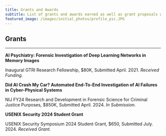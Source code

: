 ```yaml
---
title: Grants and Awards
subtitle: List of grants and awards earned as well as grant proposals worked on.
featured_image: /images/initial_photos/profile_pic.JPG
---
```


<!--- Insert picture of award/grant above --->

## Grants

---

**AI Psychiatry: Forensic Investigation of Deep Learning Networks in Memory Images**
    
Inaugural GTRI Research Fellowship, $80K, Submitted April. 2021. *Received Funding.*

**Did AI Crash My Car? Automated End-To-End Investigation of AI Failures in Cyber-Physical Systems**

NIJ FY24 Research and Development in Forensic Science for Criminal Justice Purposes, $850K, Submitted April. 2024. *In Submission.*
 
**USENIX Security 2024 Student Grant** 

USENIX Security Symposium 2024 Student Grant, $650, Submitted July. 2024. *Received Grant.*